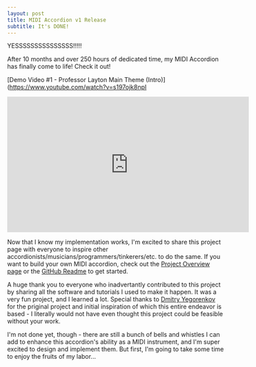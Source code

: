 ```yaml
---
layout: post
title: MIDI Accordion v1 Release
subtitle: It's DONE!
---
```


YESSSSSSSSSSSSSSS!!!!!

After 10 months and over 250 hours of dedicated time, my MIDI Accordion has finally come to life!  Check it out!

[//]: # (TODO - see if we can embed these here...)

[Demo Video #1 - Professor Layton Main Theme (Intro)](https://www.youtube.com/watch?v=s197ojk8npI

<iframe width="560" height="315" src="https://www.youtube.com/embed/s197ojk8npI" frameborder="0" allowfullscreen></iframe>

Now that I know my implementation works, I'm excited to share this project page with everyone to inspire other accordionists/musicians/programmers/tinkerers/etc. to do the same.  If you want to build your own MIDI accordion, check out the [Project Overview page](/overview) or the [GitHub Readme](https://github.com/bvavra/MIDI_Accordion) to get started. 

A huge thank you to everyone who inadvertantly contributed to this project by sharing all the software and tutorials I used to make it happen.  It was a very fun project, and I learned a lot.  Special thanks to [Dmitry Yegorenkov](https://github.com/accordion-mega/AccordionMega) for the priginal project and initial inspiration of which this entire endeavor is based - I literally would not have even thought this project could be feasible without your work.

I'm not done yet, though - there are still a bunch of bells and whistles I can add to enhance this accordion's ability as a MIDI instrument, and I'm super excited to design and implement them.  But first, I'm going to take some time to enjoy the fruits of my labor...